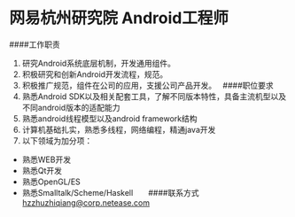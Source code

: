 网易杭州研究院 Android工程师
==========

####工作职责
1. 研究Android系统底层机制，开发通用组件。
2. 积极研究和创新Android开发流程，规范。
3. 积极推广规范，组件在公司的应用，支援公司产品开发。
 
####职位要求
1. 熟悉Android SDK以及相关配套工具，了解不同版本特性，具备主流机型以及不同android版本的适配能力
2. 熟悉android线程模型以及android framework结构
3. 计算机基础扎实，熟悉多线程，网络编程，精通java开发
4. 以下领域为加分项：
- 熟悉WEB开发
- 熟悉Qt开发
- 熟悉OpenGL/ES
- 熟悉Smalltalk/Scheme/Haskell
     
####联系方式
[hzzhuzhiqiang@corp.netease.com](mailto:hzzhuzhiqiang@corp.netease.com) 
